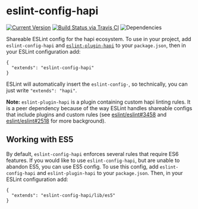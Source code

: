 # eslint-config-hapi

[![Current Version](https://img.shields.io/npm/v/eslint-config-hapi.svg)](https://www.npmjs.org/package/eslint-config-hapi)
[![Build Status via Travis CI](https://travis-ci.org/continuationlabs/eslint-config-hapi.svg?branch=master)](https://travis-ci.org/continuationlabs/eslint-config-hapi)
![Dependencies](http://img.shields.io/david/continuationlabs/eslint-config-hapi.svg)

Shareable ESLint config for the hapi ecosystem. To use in your project, add `eslint-config-hapi` and [`eslint-plugin-hapi`](https://github.com/continuationlabs/eslint-plugin-hapi) to your `package.json`, then in your ESLint configuration add:

```
{
  "extends": "eslint-config-hapi"
}
```

ESLint will automatically insert the `eslint-config-`, so technically, you can just write `"extends": "hapi"`.

**Note:** `eslint-plugin-hapi` is a plugin containing custom hapi linting rules. It is a peer dependency because of the way ESLint handles shareable configs that include plugins and custom rules (see [eslint/eslint#3458](https://github.com/eslint/eslint/issues/3458) and [eslint/eslint#2518](https://github.com/eslint/eslint/issues/2518) for more background).

## Working with ES5

By default, `eslint-config-hapi` enforces several rules that require ES6 features. If you would like to use `eslint-config-hapi`, but are unable to abandon ES5, you can use ES5 config. To use this config, add `eslint-config-hapi` and `eslint-plugin-hapi` to your `package.json`. Then, in your ESLint configuration add:

```
{
  "extends": "eslint-config-hapi/lib/es5"
}
```
